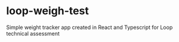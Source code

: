 # loop-weigh-test
Simple weight tracker app created in React and Typescript for Loop technical assessment
